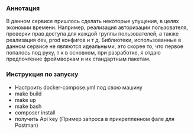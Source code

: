 ### Аннотация
В данном сервисе пришлось сделать некоторые упущения, в целях экономии времени.
Например, реализация авторизации пользователя, проверки прав доступа для каждой группы пользователей, 
а также реализация dev, prod конфигов и т д. Библиотеки, использованные в данном сервисе не являются идеальными, это скорее то, что первое попалось 
под руку, т к в основном, при разработке, я отдаю предпочтение фреймворкам и их стандартным пакетам.

### Инструкция по запуску
* Настроить docker-compose.yml под свою машину
* make build
* make up
* make bash
* composer install
* получить Api key (Пример запроса в прикрепленном фале для Postman)
